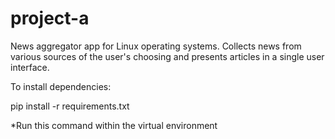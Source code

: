 # project-a
News aggregator app for Linux operating systems. Collects news from various sources of the user's choosing and presents articles in a single user interface.

To install dependencies:

pip install -r requirements.txt

*Run this command within the virtual environment

